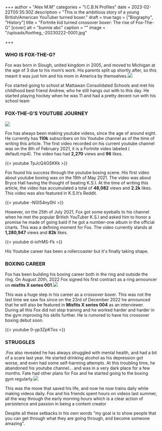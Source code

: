 +++
author = "Alex M.M"
categories = "I.C.B.N Profiles"
date = 2023-02-22T05:35:30Z
description = "This is the ambitious story of a young British/American YouTuber turned boxer."
draft = true
tags = ["Biography", "History"]
title = "Fortnite kid turned crossover boxer: The rise of Fox-The-G"
[cover]
alt = "bunnie abc"
caption = ""
image = "/uploads/foxtheg_-20230222-0001.jpg"

+++
### WHO IS FOX-THE-G?

Fox was born in Slough, united kingdom in 2005, and moved to Michigan at the age of 3 due to his mom’s work. His parents split up shortly after, so this meant it was just him and his mom in America by themselves.![](/uploads/fox-as-a-kid.jpg)

Fox started going to school at Mattawan Consolidated Schools and met his childhood best friend Andrew, who he still hangs out with to this day. He started playing hockey when he was 11 and had a pretty decent run with his school team

### FOX-THE-G’S YOUTUBE JOURNEY

![](/uploads/foxtheg_-20230222-0002.jpg)

Fox has always been making youtube videos, since the age of around eight. He currently has **110k** subscribers on his Youtube channel as of the time of writing this article. The first video recorded on his current youtube channel was on the 8th of February 2021, it is a Fortnite video labeled ( default.mp4). The video has had **2,270** views and **96** likes.

{{< youtube TpJcQ4GSKKk >}}

Fox found his success through the youtube boxing scene.  His first video about youtube boxing was on the 19th of May 2021. The video was about Bryce Hall having the thought of beating K.S.I. At the time of writing this article, the video has accumulated a total of **48,082** views and **2.2k** likes. This video was also featured in K.S.It‘s Reddit.

{{< youtube -NGI54ny0hI >}}

However, on the 25th of July 2021, Fox got some eyeballs to his channel when he met the popular British YouTuber K.S.I and asked him to honor a promise he made of going bald if he got a number-one album in the official charts. This was a defining moment for Fox. The video currently stands at **1,280,947** views and **82k** likes.

{{< youtube d-iofrMS-Fk >}}

His Youtube career has been a rollercoaster but it's finally taking shape.

### BOXING CAREER

Fox has been building his boxing career both in the ring and outside the ring. On August 20th, 2022 Fox signed his first contract as a ring announcer on **misfits X series 001**.![](/uploads/foxtheg_-20230222-0005.jpg)

This was a huge step in his career as a crossover boxer. This was not the last time we saw fox since on the 23rd of December 2022 he announced that he will also be featured in **Misfits X series 004** as an interviewer. During all this Fox did not stop training and he worked harder and harder in the gym improving his skills further. He is rumored to have his crossover boxing debut soon.

{{< youtube 0-yp3ZpKTos >}}

### STRUGGLES

.Fox also revealed he has always struggled with mental health, and had a bit of a scare last year. He started drinking alcohol as his depression got worse, and even had some self-harming attempts. At this troubling time, he abandoned his youtube channel… and was in a very dark place for a few months. Fate had other plans for Fox and he started going to the boxing gym regularly.![](/uploads/foxtheg_-20230222-0004.jpg)

This was the move that saved his life, and now he now trains daily while making videos daily. Fox and his friends spent hours on videos last summer, all the way through the early morning hours which is a clear action of persistence and passion in being a content creator

Despite all these setbacks in his own words "my goal is to show people that you can get through what they are going through, and become someone amazing".